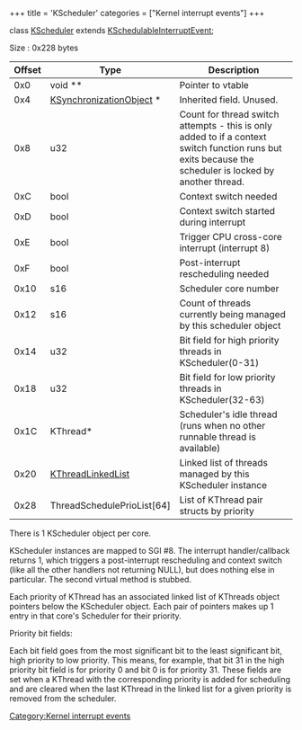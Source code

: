 +++
title = 'KScheduler'
categories = ["Kernel interrupt events"]
+++

class [KScheduler](KScheduler "wikilink") extends
[KSchedulableInterruptEvent](KSchedulableInterruptEvent "wikilink");

Size : 0x228 bytes

| Offset | Type                                                           | Description                                                                                                                                             |
|--------|----------------------------------------------------------------|---------------------------------------------------------------------------------------------------------------------------------------------------------|
| 0x0    | void \*\*                                                      | Pointer to vtable                                                                                                                                       |
| 0x4    | [KSynchronizationObject](KSynchronizationObject "wikilink") \* | Inherited field. Unused.                                                                                                                                |
| 0x8    | u32                                                            | Count for thread switch attempts - this is only added to if a context switch function runs but exits because the scheduler is locked by another thread. |
| 0xC    | bool                                                           | Context switch needed                                                                                                                                   |
| 0xD    | bool                                                           | Context switch started during interrupt                                                                                                                 |
| 0xE    | bool                                                           | Trigger CPU cross-core interrupt (interrupt 8)                                                                                                          |
| 0xF    | bool                                                           | Post-interrupt rescheduling needed                                                                                                                      |
| 0x10   | s16                                                            | Scheduler core number                                                                                                                                   |
| 0x12   | s16                                                            | Count of threads currently being managed by this scheduler object                                                                                       |
| 0x14   | u32                                                            | Bit field for high priority threads in KScheduler(0-31)                                                                                                 |
| 0x18   | u32                                                            | Bit field for low priority threads in KScheduler(32-63)                                                                                                 |
| 0x1C   | KThread\*                                                      | Scheduler's idle thread (runs when no other runnable thread is available)                                                                               |
| 0x20   | [KThreadLinkedList](KThread "wikilink")                        | Linked list of threads managed by this KScheduler instance                                                                                              |
| 0x28   | ThreadSchedulePrioList\[64\]                                   | List of KThread pair structs by priority                                                                                                                |

There is 1 KScheduler object per core.

KScheduler instances are mapped to SGI \#8. The interrupt
handler/callback returns 1, which triggers a post-interrupt rescheduling
and context switch (like all the other handlers not returning NULL), but
does nothing else in particular. The second virtual method is stubbed.

Each priority of KThread has an associated linked list of KThreads
object pointers below the KScheduler object. Each pair of pointers makes
up 1 entry in that core's Scheduler for their priority.

Priority bit fields:

Each bit field goes from the most significant bit to the least
significant bit, high priority to low priority. This means, for example,
that bit 31 in the high priority bit field is for priority 0 and bit 0
is for priority 31. These fields are set when a KThread with the
corresponding priority is added for scheduling and are cleared when the
last KThread in the linked list for a given priority is removed from the
scheduler.

[Category:Kernel interrupt
events](Category:Kernel_interrupt_events "wikilink")